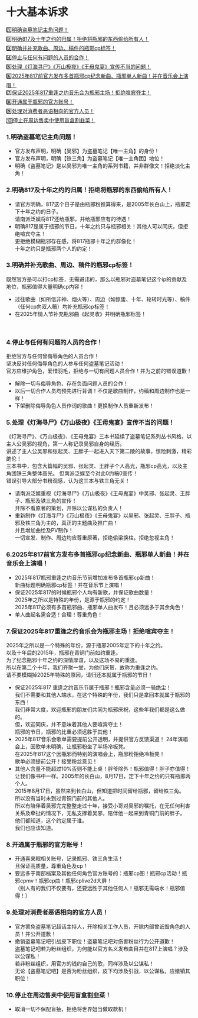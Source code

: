 # 十大基本诉求 

[1️⃣明确盗墓笔记主角问题！](require#section-1)<br>
[2️⃣明确817及十年之约的归属！拒绝将瓶邪的东西偷给所有人！](require#section-2)<br>
[3️⃣明确并补充歌曲、周边、稿件的瓶邪cp标签！](require#section-3)<br>
[4️⃣停止与任何有问题的人员的合作！](require#section-4)<br>
[5️⃣处理《灯海寻尸》《万山极夜》《王母鬼宴》宣传不当的问题！](require#section-5)<br>
[6️⃣2025年817前官方发布多首瓶邪cp纪念新曲、瓶邪单人新曲！并在音乐会上演唱！](require#section-6)<br>
[7️⃣保证2025年817重逢之约音乐会为瓶邪主场！拒绝喧宾夺主！](require#section-7)<br>
[8️⃣开通属于瓶邪的官方账号！](require#section-8)<br>
[9️⃣处理对消费者恶语相向的官方人员！](require#section-9)<br>
[🔟停止在周边售卖中使用盲盒割韭菜！](require#section-10)<br>

<a id="section-1"></a>
### 1.明确盗墓笔记主角问题！
* 官方发布声明，明确【吴邪】为盗墓笔记【唯一主角】的身份！
* 官方发布声明，明确【铁三角】为盗墓笔记【唯一主角团】地位！
* 明确《盗墓笔记》是以吴邪为唯一主角的系列书籍，并非群像文！拒绝淡化主角！

<a id="section-2"></a>
### 2.明确817及十年之约的归属！拒绝将瓶邪的东西偷给所有人！
* 请官方明确，817这个日子是由瓶邪粉推算得来，是2005年长白山上，瓶邪定下十年之约的日子。<br>
   请南派泛娱将817还给瓶邪，并给瓶邪应有的待遇！
* 明确817是属于瓶邪的节日，十年之约只与瓶邪相关！其他人可以同庆，但拒绝喧宾夺主！<br>
  更拒绝模糊瓶邪存在感，将817瓶邪十年之约群像化！<br>
    十年之约只是瓶邪两个人的约定！

<a id="section-3"></a>
### 3.明确并补充歌曲、周边、稿件的瓶邪cp标签！
既然官方是可以打cp标签，无需避讳的，那么以瓶邪对盗墓笔记这个ip的贡献及地位，瓶邪值得大量明确cp内容！
* 过往歌曲（如所信非神、烟火等）、周边（如惊蛰、十年、轮转时光等）、稿件（任何cp向双人稿）均补充瓶邪cp标签！
* 在2025年情人节补充瓶邪曲《起灵收》并明确瓶邪标签！

<a id="section-4"></a> 
### 4.停止与任何有问题的人员的合作！
拒绝官方与任何曾侮辱角色的人员合作！<br>
坚决反对任何侮辱角色的人参与任何盗墓笔记活动！<br>
官方应维护角色，爱惜羽毛，拒绝与一切有问题人员合作！并为之前的错误道歉！
* 解除一切与侮辱角色、存在负面问题人员的合作！
* 以后一切合作人员均预先进行背调！不仅是歌曲制作，约稿和周边制作也是一样！
* 下架删除侮辱角色人员作词的歌曲！更换制作人员重新发布！

 <a id="section-5"></a> 
### 5.处理《灯海寻尸》《万山极夜》《王母鬼宴》宣传不当的问题！
《灯海寻尸》、《万山极夜》、《王母鬼宴》三本书延续了盗墓笔记系列丛书风格，以主人公吴邪的视角，第一人称记录吴邪自身的经历。<br>
  讲述了主人公吴邪和张起灵、王胖子一起进入天下第二陵的故事，惊险刺激，精彩绝伦！<br>
  三本书中，包含大篇幅的吴邪、张起灵、王胖子个人高光，瓶邪cp高光，以及主角团铁三角整体高光。 但南派泛娱至今对此0约稿0宣传！<br>
  错误引导大部分书粉观感，认为这三本与铁三角无关！
* 请南派泛娱重视《灯海寻尸》《万山极夜》《王母鬼宴》中吴邪、张起灵、王胖子、瓶邪及铁三角的宣传！<br>
  开除不看原著的策划，开除以公谋私的负责人！
* 重新制作《灯海寻尸》《万山极夜》《王母鬼宴》以吴邪、张起灵、王胖子、瓶邪及铁三角为主的，真正的主题曲及推广曲！<br>
  并且增加曲绘及PV制作！<br>
  一切宣发、制作、周边均应尊重原著，拒绝偷梁换柱，拒绝忽视主角！

<a id="section-6"></a>
### 6.2025年817前官方发布多首瓶邪cp纪念新曲、瓶邪单人新曲！并在音乐会上演唱！
* 2025年817瓶邪重逢之约音乐节前增加发布多首瓶邪cp新曲！<br>
  新曲标题明确瓶邪cp标签！并在音乐节上演唱！
* 保证2025年817的时候瓶邪个人均有新歌，并保证歌曲数量！<br>
  2025年之所以是特殊的年份，是源于瓶邪的约定！<br>
  2025年817必须有多首瓶邪曲、瓶邪单人曲发布！且必须远多于其余角色！
* 单人曲起名需合适！合理！尊重角色！

<a id="section-7"></a>
### 7.保证2025年817重逢之约音乐会为瓶邪主场！拒绝喧宾夺主！
2025年之所以是一个特殊的年份，源于瓶邪2005年定下的十年之约。<br>
以及十年后的2015年，瓶邪在青铜门前如约重逢。<br>
为了纪念瓶邪十年之约的深情厚谊，以及这场不易的重逢。<br>
所以在第二个十年，我们齐聚一堂，为他们庆贺，故称为重逢之约。<br>
请不要模糊掉2025年特殊的原因，请归还本就属于瓶邪的节日！
* 保证2025年817 重逢之约音乐节属于瓶邪！瓶邪含量必须一骑绝尘！<br>
  我们不需要和其他人端水，在这个特殊的年份，我们只是拿回本就属于瓶邪的东西！<br>
  我们非常大度，欢迎瓶邪的朋友们共同为瓶邪庆祝，这些年我们都是这么做的。<br>
  但，欢迎同庆，并不意味着其他人要喧宾夺主！<br>
  瓶邪的节日，瓶邪的比重必须远胜于其他！
* 2025年817音乐会歌单需要提前公开透明，并提供官方反馈渠道！
  24年演唱会上，因歌单未明确，让瓶邪粉坐了半场冷板凳。<br>
  在2025年817这个因瓶邪而特别的演唱会上，瓶邪粉拒绝冷板凳！<br>
  歌单必须提前公开！接受粉丝意见！
* 其他人含量不能超过10%否则不能上桌！胖爷除外！瓶邪值得！胖子亦值得！<br>
让我们像书中一样。2005年的长白山，8月17日，定下十年之约的只有瓶邪两个人。<br>
2015年8月17日，虽然来到长白山，但知道把时间留给瓶邪，留给铁三角。<br>
所以没有当时未到过青铜门前的其他人。<br>
所以有陪伴着吴邪完完整整走过十年，接受小哥对吴邪的嘱托，在无任何利害关系及牵扯的情况下，无私支撑着吴邪，陪伴他一起来到青铜门前的胖子。<br>
他们都知道，这个约定属于谁。<br>
我们也应该知道。

<a id="section-8"></a>
### 8.开通属于瓶邪的官方账号！
* 开通喜来眠相关账号，记录瓶邪、铁三角生活！<br>
  且保证高质量，尊重角色及cp！
* 要远多于南部档案及其他任何角色官方账号的：瓶邪cp图！瓶邪cp活动！瓶邪cpmv！瓶邪cp曲！瓶邪cplive2d大屏！<br>
（别人有的我们不仅要有，还要远胜于其他任何人！瓶邪无需端水！瓶邪值得！）

<a id="section-9"></a>
### 9.处理对消费者恶语相向的官方人员！
* 官方罢免盗墓笔记超话主持人，开除相关工作人员，开除内部曾诋毁角色的人员！并公开道歉！
* 撤销盗墓笔记吧引战皮下职位！盗墓笔记吧对伤害粉丝行为公开道歉！<br>
盗墓笔记吧若为粉丝组织，为何能以官方名义发布曲目并在817上演唱？涉及以公谋私！<br>
若非粉丝组织，用官方的钱约自己的歌，同样涉及以公谋私！<br>
无论【盗墓笔记吧】是否为粉丝组织，皮下均涉及引战，以公谋私，应撤销其职位！

<a id="section-10"></a>
### 10.停止在周边售卖中使用盲盒割韭菜！
* 取消一切不保配盲抽，拒绝将世界姐当做取款机！

